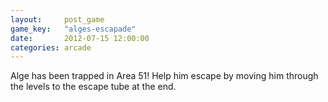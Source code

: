 ```yaml
---
layout:     post_game
game_key:   "alges-escapade"
date:       2012-07-15 12:00:00
categories: arcade
---
```


Alge has been trapped in Area 51! Help him escape by moving him through the levels to the escape tube at the end.
